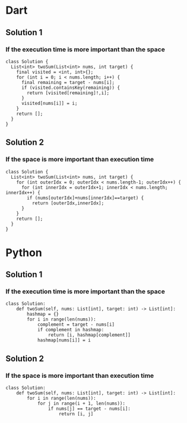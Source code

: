 # Dart
## Solution 1
### If the execution time is more important than the space
```
class Solution {
  List<int> twoSum(List<int> nums, int target) {
    final visited = <int, int>{};
    for (int i = 0; i < nums.length; i++) {
      final remaining = target - nums[i];
      if (visited.containsKey(remaining)) {
        return [visited[remaining]!,i];
      }
      visited[nums[i]] = i;
    }
    return [];
  }
}
```
## Solution 2
### If the space is more important than execution time
```
class Solution {
  List<int> twoSum(List<int> nums, int target) {
    for (int outerIdx = 0; outerIdx < nums.length-1; outerIdx++) {
      for (int innerIdx = outerIdx+1; innerIdx < nums.length; innerIdx++) {
        if (nums[outerIdx]+nums[innerIdx]==target) {
          return [outerIdx,innerIdx];
      }
    }
    return [];
  }
}
```

# Python
## Solution 1
### If the execution time is more important than the space
```
class Solution:
    def twoSum(self, nums: List[int], target: int) -> List[int]:
        hashmap = {}
        for i in range(len(nums)):
            complement = target - nums[i]
            if complement in hashmap:
                return [i, hashmap[complement]]
            hashmap[nums[i]] = i
```
## Solution 2
### If the space is more important than execution time
```
class Solution:
    def twoSum(self, nums: List[int], target: int) -> List[int]:
        for i in range(len(nums)):
            for j in range(i + 1, len(nums)):
                if nums[j] == target - nums[i]:
                    return [i, j]
```